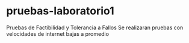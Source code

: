 # pruebas-laboratorio1
Pruebas de Factibilidad y Tolerancia a Fallos
Se realizaran pruebas con velocidades de internet bajas a promedio

